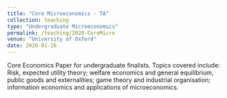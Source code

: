 ```yaml
---
title: "Core Microeconomics - TA"
collection: teaching
type: "Undergraduate Microeconomics"
permalink: /teaching/2020-CoreMicro
venue: "University of Oxford"
date: 2020-01-16
---
```


Core Economics Paper for undergraduate finalists. Topics covered include: Risk, expected utility theory; welfare economics and general equilibrium, public goods and externalities; game theory and industrial organisation; information economics and applications of microeconomics.
